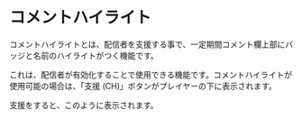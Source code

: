 # コメントハイライト

コメントハイライトとは、配信者を支援する事で、一定期間コメント欄上部にバッジと名前のハイライトがつく機能です。

これは、配信者が有効化することで使用できる機能です。コメントハイライトが使用可能の場合は、「支援 (CH)」ボタンがプレイヤーの下に表示されます。

<ImageZoom
  url="https://i.imgur.com/QWKeMhB.png"
  :border="false"
/>

支援をすると、このように表示されます。

<ImageZoom
  url="https://i.imgur.com/gMl7Kyo.png"
  :border="false"
/>
